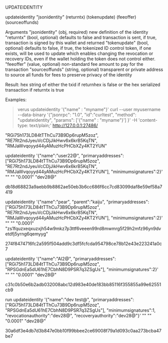 UPDATEIDENTITY


updateidentity "jsonidentity" (returntx) (tokenupdate) (feeoffer) (sourceoffunds)



Arguments
       "jsonidentity"                    (obj,    required) new definition of the identity
       "returntx"                        (bool,   optional) defaults to false and transaction is sent, if true, transaction is signed by this wallet and returned
       "tokenupdate"                     (bool,   optional) defaults to false, if true, the tokenized ID control token, if one exists, will be used to update
                                                              which enables changing the revocation or recovery IDs, even if the wallet holding the token does not
                                                              control either.
       "feeoffer"                        (value,  optional) non-standard fee amount to pay for the transaction
       "sourceoffunds"                   (string, optional) transparent or private address to source all funds for fees to preserve privacy of the identity

Result:
   hex string of either the txid if returnhex is false or the hex serialized transaction if returntx is true

Examples:
> verus updateidentity '{"name" : "myname"}'
> curl --user myusername --data-binary '{"jsonrpc": "1.0", "id":"curltest", "method": "updateidentity", "params": ['{"name" : "myname"}'] }' -H 'content-type: text/plain;' http://127.0.0.1:27486/


"RGi75h173LD84tTThCu73B9Dp6rupM5zoz", "RE7Rt2ndJyeuVcCDjJikHwv6x6krB5KqTN", "RMJaWvqoyyd44yAMuzHcPHCbXZy4KT2YUN"

updateidentity '{"name":"user22@", "primaryaddresses":["RGi75h173LD84tTThCu73B9Dp6rupM5zoz", "RE7Rt2ndJyeuVcCDjJikHwv6x6krB5KqTN", "RMJaWvqoyyd44yAMuzHcPHCbXZy4KT2YUN"], "minimumsignatures":2}' "" "" "0.0001" "dev28@"

db18d68823a9aebb9b8862ae50eb3b6cc686f6cc7cd83099daf8e59ef58a7419



updateidentity '{"name":"pear", "parent":"kaiju", "primaryaddresses":["RGi75h173LD84tTThCu73B9Dp6rupM5zoz", "RE7Rt2ndJyeuVcCDjJikHwv6x6krB5KqTN", "RMJaWvqoyyd44yAMuzHcPHCbXZy4KT2YUN"], "minimumsignatures":2}' "" "" "0.0001" "zs1fquzxeqxuzxjh54w9mkz7p3ttf6veeen99rd8mwmrg5f29h2mfz96yn9dvetdfj5yrng6qemyyg"

274f8474716fc2a595f504add9c3df5fcfcda954798ce78b12e43e223241a0c7



updateidentity '{"name":"AI2@", "primaryaddresses":["RGi75h173LD84tTThCu73B9Dp6rupM5zoz", "RPSGdnEa5dU61hE7CbhN8D9PSR7q3ZSgUs"], "minimumsignatures":2}' "" "" "0.0001" "dev28@"

c31c0b50e6b2adb032008abc12d983e40de183bb85116f355855a99e62551cb9



run updateidentity '{"name":"dev test@", "primaryaddresses":["RGi75h173LD84tTThCu73B9Dp6rupM5zoz", "RPSGdnEa5dU61hE7CbhN8D9PSR7q3ZSgUs"], "minimumsignatures":1, "revocationauthority":"dev28@", "recoveryauthority":"dev28@"}' "" "" "0.0001" "dev28@"

30a6df3e4db7d3b847e0bb10f99bbee2ce69008f79a1d093c0aa273bcba47be7

